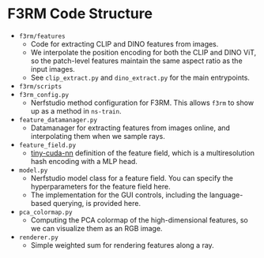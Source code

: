 # F3RM Code Structure

- `f3rm/features`
    - Code for extracting CLIP and DINO features from images.
    - We interpolate the position encoding for both the CLIP and DINO ViT, so the patch-level features maintain the same
      aspect ratio as the input images.
    - See `clip_extract.py` and `dino_extract.py` for the main entrypoints.
- `f3rm/scripts`
- `f3rm_config.py`
    - Nerfstudio method configuration for F3RM. This allows `f3rm` to show up as a method in `ns-train`.
- `feature_datamanager.py`
    - Datamanager for extracting features from images online, and interpolating them when we sample rays.
- `feature_field.py`
    - [tiny-cuda-nn](https://github.com/NVlabs/tiny-cuda-nn) definition of the feature field, which is a multiresolution
      hash encoding with a MLP head.
- `model.py`
    - Nerfstudio model class for a feature field. You can specify the hyperparameters for the feature field here.
    - The implementation for the GUI controls, including the language-based querying, is provided here.
- `pca_colormap.py`
    - Computing the PCA colormap of the high-dimensional features, so we can visualize them as an RGB image.
- `renderer.py`
    - Simple weighted sum for rendering features along a ray.
